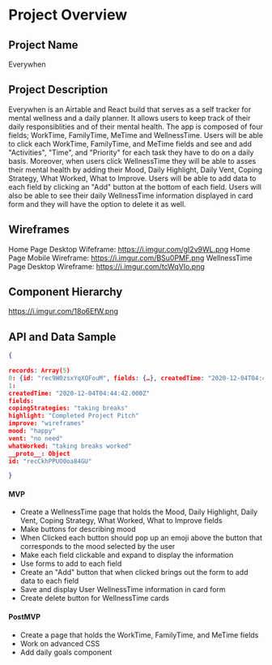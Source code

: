 # Project Overview

## Project Name

Everywhen

## Project Description

Everywhen is an Airtable and React build that serves as a self tracker for mental wellness and a daily planner. It allows users to keep track of their daily responsiblities and of their mental health. The app is composed of four fields; WorkTime, FamilyTime, MeTime and WellnessTime. Users will be able to click each WorkTime, FamilyTime, and MeTime fields and see and add "Activities", "Time", and "Priority" for each task they have to do on a daily basis. Moreover, when users click WellnessTime they will be able to asses their mental health by adding their Mood, Daily Highlight, Daily Vent, Coping Strategy, What Worked, What to Improve. Users will be able to add data to each field by clicking an "Add" button at the bottom of each field. Users will also be able to see their daily WellnessTime information displayed in card form and they will have the option to delete it as well.

## Wireframes

Home Page Desktop Wifeframe: https://i.imgur.com/gI2v9WL.png
Home Page Mobile Wireframe: https://i.imgur.com/BSu0PMF.png
WellnessTime Page Desktop Wireframe: https://i.imgur.com/tcWqVIo.png

## Component Hierarchy

https://i.imgur.com/18o6EfW.png

## API and Data Sample

```json
{
  
records: Array(5)
0: {id: "rec9W0zsxYqXQFouM", fields: {…}, createdTime: "2020-12-04T04:44:42.000Z"}
1:
createdTime: "2020-12-04T04:44:42.000Z"
fields:
copingStrategies: "taking breaks"
highlight: "Completed Project Pitch"
improve: "wireframes"
mood: "happy"
vent: "no need"
whatWorked: "taking breaks worked"
__proto__: Object
id: "recCkhPPUO0oa84GU"

}


```

#### MVP

- Create a WellnessTime page that holds the Mood, Daily Highlight, Daily Vent, Coping Strategy, What Worked, What to Improve fields
- Make buttons for describing mood
- When Clicked each button should pop up an emoji above the button that corresponds to the mood selected by the user
- Make each field clickable and expand to display the information
- Use forms to add to each field
- Create an "Add" button that when clicked brings out the form to add data to each field
- Save and display User WellnessTime information in card form 
- Create delete button for WellnessTime cards

#### PostMVP

- Create a page that holds the WorkTime, FamilyTime, and MeTime fields
- Work on advanced CSS
- Add daily goals component

